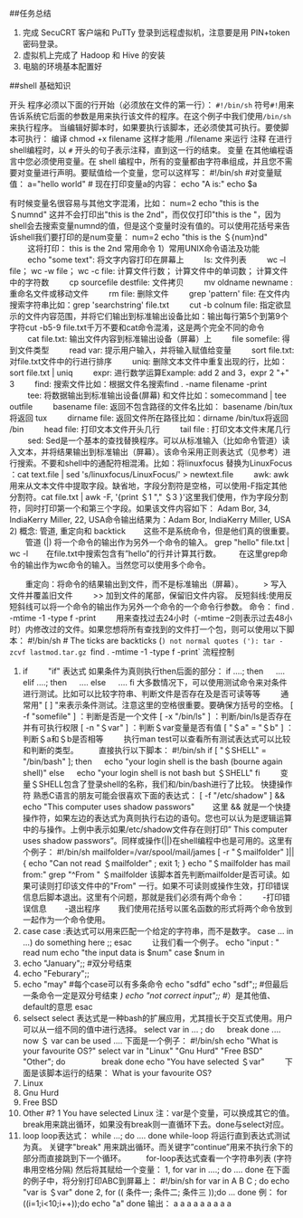 ##任务总结
1. 完成 SecuCRT 客户端和 PuTTy 登录到远程虚拟机，注意要是用 PIN+token 密码登录。
2. 虚拟机上完成了 Hadoop 和 Hive 的安装
3. 电脑的环境基本配置好

##shell 基础知识

开头
    程序必须以下面的行开始（必须放在文件的第一行）： 
`#!/bin/sh` 
    符号`#!`用来告诉系统它后面的参数是用来执行该文件的程序。在这个例子中我们使用`/bin/sh`来执行程序。 当编辑好脚本时，如果要执行该脚本，还必须使其可执行。要使脚本可执行： 编译 chmod +x filename 这样才能用 ./filename 来运行 
注释
    在进行shell编程时，以 `#` 开头的句子表示注释，直到这一行的结束。
变量
在其他编程语言中您必须使用变量。在 shell 编程中，所有的变量都由字符串组成，并且您不需要对变量进行声明。要赋值给一个变量，您可以这样写： 
    #!/bin/sh 
    #对变量赋值： 
    a="hello world" 
    # 现在打印变量a的内容： 
    echo "A is:" 
    echo $a 

有时候变量名很容易与其他文字混淆，比如： 
num=2 
echo "this is the ＄numnd" 
这并不会打印出"this is the 2nd"，而仅仅打印"this is the "，因为shell会去搜索变量numnd的值，但是这个变量时没有值的。可以使用花括号来告诉shell我们要打印的是num变量： 
num=2 
echo "this is the ＄{num}nd" 
　　 这将打印： this is the 2nd 
常用命令
1）常用UNIX命令语法及功能 
　　
echo "some text": 将文字内容打印在屏幕上
　　
ls: 文件列表
　　
wc –l file； wc -w file； wc -c file: 计算文件行数； 计算文件中的单词数； 计算文件中的字符数
　　
cp sourcefile destfile: 文件拷贝
　　
mv oldname newname : 重命名文件或移动文件
　　
rm file: 删除文件
　　
grep 'pattern' file: 在文件内搜索字符串比如：grep 'searchstring' file.txt
　　
cut -b colnum file: 指定欲显示的文件内容范围，并将它们输出到标准输出设备比如：输出每行第5个到第9个字符cut -b5-9 file.txt千万不要和cat命令混淆，这是两个完全不同的命令
　　
cat file.txt: 输出文件内容到标准输出设备（屏幕）上
　　
file somefile: 得到文件类型
　　
read var: 提示用户输入，并将输入赋值给变量
　　
sort file.txt: 对file.txt文件中的行进行排序
　　
uniq: 删除文本文件中重复出现的行，比如： sort file.txt | uniq
　　
expr: 进行数学运算Example: add 2 and 3，expr 2 "+" 3
　　
find: 搜索文件比如：根据文件名搜索find . -name filename -print
　　
tee: 将数据输出到标准输出设备(屏幕) 和文件比如：somecommand | tee outfile
　　
basename file: 返回不包含路径的文件名比如： basename /bin/tux将返回 tux
　　
dirname file: 返回文件所在路径比如：dirname /bin/tux将返回 /bin
　　
head file: 打印文本文件开头几行
　　
tail file : 打印文本文件末尾几行
　　
sed: Sed是一个基本的查找替换程序。可以从标准输入（比如命令管道）读入文本，并将结果输出到标准输出（屏幕）。该命令采用正则表达式（见参考）进行搜索。不要和shell中的通配符相混淆。比如：将linuxfocus 替换为LinuxFocus ：cat text.file | sed 's/linuxfocus/LinuxFocus/' > newtext.file
　　
awk: awk 用来从文本文件中提取字段。缺省地，字段分割符是空格，可以使用-F指定其他分割符。cat file.txt | awk -F, '{print ＄1 "," ＄3 }'这里我们使用，作为字段分割符，同时打印第一个和第三个字段。如果该文件内容如下： Adam Bor, 34, IndiaKerry Miller, 22, USA命令输出结果为：Adam Bor, IndiaKerry Miller, USA
2) 概念: 管道, 重定向和 backtick 
　　这些不是系统命令，但是他们真的很重要。 
　　管道 (|) 将一个命令的输出作为另外一个命令的输入。 
grep "hello" file.txt | wc -l 
　　在file.txt中搜索包含有”hello”的行并计算其行数。 
　　在这里grep命令的输出作为wc命令的输入。当然您可以使用多个命令。 

　　重定向：将命令的结果输出到文件，而不是标准输出（屏幕）。 
　　 > 写入文件并覆盖旧文件 
　　 >> 加到文件的尾部，保留旧文件内容。 
反短斜线:使用反短斜线可以将一个命令的输出作为另外一个命令的一个命令行参数。 
命令： find . -mtime -1 -type f -print 　　 用来查找过去24小时（-mtime –2则表示过去48小时）内修改过的文件。如果您想将所有查找到的文件打一个包，则可以使用以下脚本： #!/bin/sh # The ticks are backticks (`) not normal quotes ('): tar -zcvf lastmod.tar.gz `find . -mtime -1 -type f -print`
流程控制
1) if 
　　 "if" 表达式 如果条件为真则执行then后面的部分： 
if ....; then 
　 .... 
elif ....; then 
　 .... 
else 
　 .... 
fi 
大多数情况下，可以使用测试命令来对条件进行测试。比如可以比较字符串、判断文件是否存在及是否可读等等 
　　 通常用" [ ] "来表示条件测试。注意这里的空格很重要。要确保方括号的空格。 
[ -f "somefile" ] ：判断是否是一个文件 
[ -x "/bin/ls" ] ：判断/bin/ls是否存在并有可执行权限 
[ -n "＄var" ] ：判断＄var变量是否有值 
[ "＄a" = "＄b" ] ：判断＄a和＄b是否相等 
　　 执行man test可以查看所有测试表达式可以比较和判断的类型。 
　　 直接执行以下脚本： 
#!/bin/sh 
if [ "＄SHELL" = "/bin/bash" ]; then 
　 echo "your login shell is the bash (bourne again shell)" 
else 
　 echo "your login shell is not bash but ＄SHELL" 
fi 
　　 变量＄SHELL包含了登录shell的名称，我们和/bin/bash进行了比较。 
快捷操作符 
熟悉C语言的朋友可能会很喜欢下面的表达式： 
[ -f "/etc/shadow" ] && echo "This computer uses shadow passwors" 
　　这里 && 就是一个快捷操作符，如果左边的表达式为真则执行右边的语句。您也可以认为是逻辑运算中的与操作。上例中表示如果/etc/shadow文件存在则打印” This computer uses shadow passwors”。同样或操作(||)在shell编程中也是可用的。这里有个例子： 
#!/bin/sh 
mailfolder=/var/spool/mail/james 
[ -r "＄mailfolder" ]||{ echo "Can not read ＄mailfolder" ; exit 1; } 
echo "＄mailfolder has mail from:" 
grep "^From " ＄mailfolder 
该脚本首先判断mailfolder是否可读。如果可读则打印该文件中的"From" 一行。如果不可读则或操作生效，打印错误信息后脚本退出。这里有个问题，那就是我们必须有两个命令： 
　　-打印错误信息 
　　-退出程序 
　　我们使用花括号以匿名函数的形式将两个命令放到一起作为一个命令使用。 
　
2) case case :表达式可以用来匹配一个给定的字符串，而不是数字。 
case ... in 
...) do something here ;; 
esac 
　　 让我们看一个例子。 
echo "input : " 
read num 
echo "the input data is $num" 
case $num in 
1) echo "January";; #双分号结束 
2) echo "Feburary";; 
5) echo "may" #每个case可以有多条命令 
echo "sdfd" 
echo "sdf";; #但最后一条命令一定是双分号结束 
*) echo "not correct input";; #*）是其他值、default的意思 
esac 
3) selsect 
select 表达式是一种bash的扩展应用，尤其擅长于交互式使用。用户可以从一组不同的值中进行选择。 
select var in ... ; do 
　 break 
done 
.... now ＄ var can be used .... 
下面是一个例子： 
#!/bin/sh 
echo "What is your favourite OS?" 
select var in "Linux" "Gnu Hurd" "Free BSD" "Other"; do 
　　　　 break 
done 
echo "You have selected ＄var" 
　　 下面是该脚本运行的结果： 
What is your favourite OS? 
1) Linux 
2) Gnu Hurd 
3) Free BSD 
4) Other 
#? 1 
You have selected Linux 
注：var是个变量，可以换成其它的值。break用来跳出循环，如果没有break则一直循环下去。done与select对应。 
4) loop 
loop表达式： 
while ...; do 
.... 
done 
while-loop 将运行直到表达式测试为真。 
关键字"break" 用来跳出循环。而关键字”continue”用来不执行余下的部分而直接跳到下一个循环。 
　　 for-loop表达式查看一个字符串列表 (字符串用空格分隔) 然后将其赋给一个变量： 
1, for var in ....; do 
.... 
done 
在下面的例子中，将分别打印ABC到屏幕上： 
#!/bin/sh 
for var in A B C ; do 
echo "var is ＄var" 
done 
2, for (( 条件一; 条件二; 条件三 ));do 
... 
done 
例： 
for ((i=1;i<10;i++));do 
echo "a" 
done 
输出： 
a 
a 
a 
a 
a 
a 
a 
a 
a 
